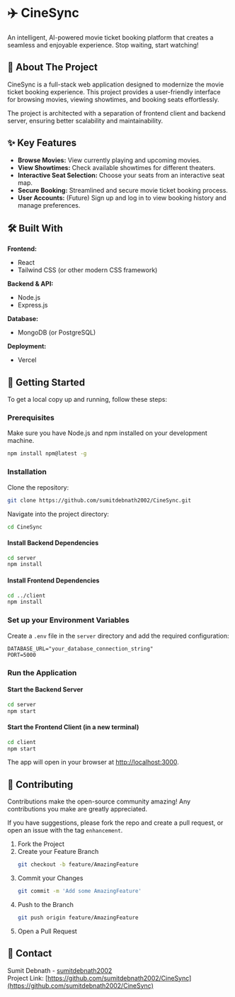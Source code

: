 # ✈️ CineSync

An intelligent, AI-powered movie ticket booking platform that creates a seamless and enjoyable experience. Stop waiting, start watching!

## 📖 About The Project

CineSync is a full-stack web application designed to modernize the movie ticket booking experience. This project provides a user-friendly interface for browsing movies, viewing showtimes, and booking seats effortlessly.

The project is architected with a separation of frontend client and backend server, ensuring better scalability and maintainability.

## ✨ Key Features

- **Browse Movies:** View currently playing and upcoming movies.
- **View Showtimes:** Check available showtimes for different theaters.
- **Interactive Seat Selection:** Choose your seats from an interactive seat map.
- **Secure Booking:** Streamlined and secure movie ticket booking process.
- **User Accounts:** (Future) Sign up and log in to view booking history and manage preferences.

## 🛠️ Built With

**Frontend:**  
- React  
- Tailwind CSS (or other modern CSS framework)

**Backend & API:**  
- Node.js  
- Express.js  

**Database:**  
- MongoDB (or PostgreSQL)

**Deployment:**  
- Vercel

## 🚀 Getting Started

To get a local copy up and running, follow these steps:

### Prerequisites

Make sure you have Node.js and npm installed on your development machine.

```bash
npm install npm@latest -g
```

### Installation

Clone the repository:

```bash
git clone https://github.com/sumitdebnath2002/CineSync.git
```

Navigate into the project directory:

```bash
cd CineSync
```

#### Install Backend Dependencies

```bash
cd server
npm install
```

#### Install Frontend Dependencies

```bash
cd ../client
npm install
```

### Set up your Environment Variables

Create a `.env` file in the `server` directory and add the required configuration:

```
DATABASE_URL="your_database_connection_string"
PORT=5000
```

### Run the Application

#### Start the Backend Server

```bash
cd server
npm start
```

#### Start the Frontend Client (in a new terminal)

```bash
cd client
npm start
```

The app will open in your browser at [http://localhost:3000](http://localhost:3000).

## 🤝 Contributing

Contributions make the open-source community amazing! Any contributions you make are greatly appreciated.

If you have suggestions, please fork the repo and create a pull request, or open an issue with the tag `enhancement`.

1. Fork the Project
2. Create your Feature Branch  
   ```bash
   git checkout -b feature/AmazingFeature
   ```
3. Commit your Changes  
   ```bash
   git commit -m 'Add some AmazingFeature'
   ```
4. Push to the Branch  
   ```bash
   git push origin feature/AmazingFeature
   ```
5. Open a Pull Request


## 📧 Contact

Sumit Debnath - [sumitdebnath2002](https://github.com/sumitdebnath2002)  
Project Link: [https://github.com/sumitdebnath2002/CineSync](https://github.com/sumitdebnath2002/CineSync)
